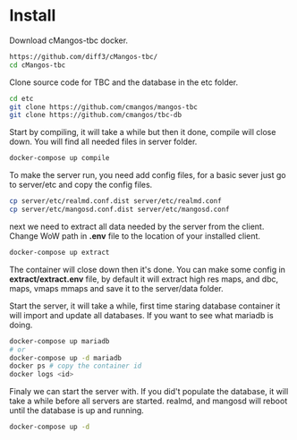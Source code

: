 # Install



Download cMangos-tbc docker. 

```bash
https://github.com/diff3/cMangos-tbc/
cd cMangos-tbc
```



Clone source code for TBC and the database in the etc folder. 

```bash
cd etc
git clone https://github.com/cmangos/mangos-tbc
git clone https://github.com/cmangos/tbc-db
```



Start by compiling, it will take a while but then it done, compile will close down. You will find all needed files in server folder. 

```bash
docker-compose up compile
```



To make the server run, you need add config files, for a basic sever just go to server/etc and copy the config files.

```bash
cp server/etc/realmd.conf.dist server/etc/realmd.conf
cp server/etc/mangosd.conf.dist server/etc/mangosd.conf
```



next we need to extract all data needed by the server from the client. Change WoW path in **.env** file to the location of your installed client. 

```bash
docker-compose up extract 
```



The container will close down then it's done. You can make some config in **extract/extract.env** file, by default it will extract high res maps, and dbc, maps, vmaps mmaps and save it to the server/data folder.



Start the server, it will take a while, first time staring database container it will import and update all databases. If you want to see what mariadb is doing. 

```Bash
docker-compose up mariadb 
# or 
docker-compose up -d mariadb
docker ps # copy the container id
docker logs <id>
```



Finaly we can start the server with. If you did't populate the database, it will take a while before all servers are started. realmd, and mangosd will reboot until the database is up and running.

```bash
docker-compose up -d
```